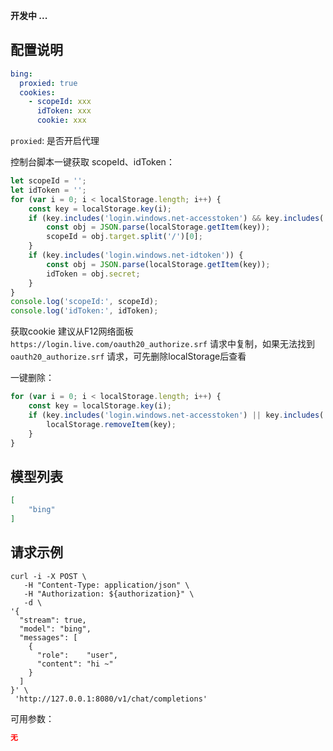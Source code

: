 **开发中 ...**

## 配置说明

```config.yaml
bing:
  proxied: true
  cookies:
    - scopeId: xxx
      idToken: xxx
      cookie: xxx
```

`proxied`: 是否开启代理



控制台脚本一键获取 scopeId、idToken：

```js
let scopeId = '';
let idToken = '';
for (var i = 0; i < localStorage.length; i++) {
    const key = localStorage.key(i);
    if (key.includes('login.windows.net-accesstoken') && key.includes('chatai.readwrite--')) {
        const obj = JSON.parse(localStorage.getItem(key));
        scopeId = obj.target.split('/')[0];
    }
    if (key.includes('login.windows.net-idtoken')) {
        const obj = JSON.parse(localStorage.getItem(key));
        idToken = obj.secret;
    }
}
console.log('scopeId:', scopeId);
console.log('idToken:', idToken);
```

获取cookie 建议从F12网络面板 `https://login.live.com/oauth20_authorize.srf` 请求中复制，如果无法找到 `oauth20_authorize.srf` 请求，可先删除localStorage后查看


一键删除：

```js
for (var i = 0; i < localStorage.length; i++) {
    const key = localStorage.key(i);
    if (key.includes('login.windows.net-accesstoken') || key.includes('login.windows.net-idtoken')) {
        localStorage.removeItem(key);
    }
}
```

## 模型列表

```json
[
    "bing"
]
```

## 请求示例

```shell
curl -i -X POST \
   -H "Content-Type: application/json" \
   -H "Authorization: ${authorization}" \
   -d \
'{
  "stream": true,
  "model": "bing",
  "messages": [
    {
      "role":    "user",
      "content": "hi ~"
    }
  ]
}' \
 'http://127.0.0.1:8080/v1/chat/completions'
```

可用参数：

```json
无
```
